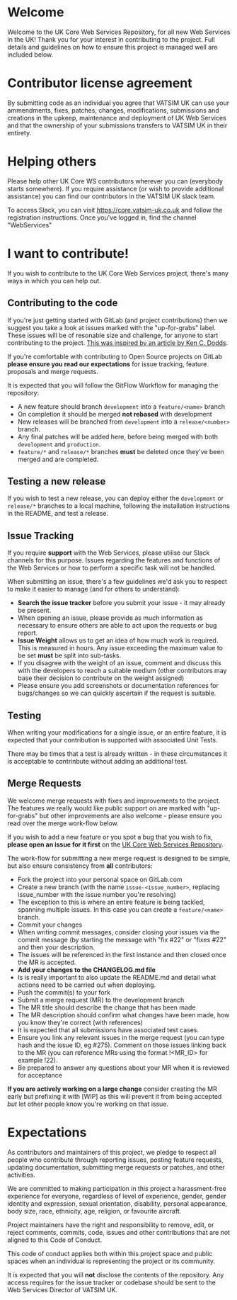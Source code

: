 # Welcome 

Welcome to the UK Core Web Services Repository, for all new Web Services in the UK!  Thank you for your interest in contributing to the project.  Full details and guidelines on how to ensure this project is managed well are included below.

# Contributor license agreement
By submitting code as an individual you agree that VATSIM UK can use your ammendments, fixes, patches, changes, modifications, submissions and creations in the upkeep, maintenance and deployment of UK Web Services and that the ownership of your submissions transfers to VATSIM UK in their entirety.

# Helping others
Please help other UK Core WS contributors wherever you can (everybody starts somewhere).  If you require assistance (or wish to provide additional assistance) you can find our contributors in the VATSIM UK slack team.

To access Slack, you can visit https://core.vatsim-uk.co.uk and follow the registration instructions.  Once you've logged in, find the channel "WebServices"

# I want to contribute!

If you wish to contribute to the UK Core Web Services project, there's many ways in which you can help out.

## Contributing to the code

If you're just getting started with GitLab (and project contributions) then we suggest you take a look at issues marked with the "up-for-grabs" label.  These issues will be of resonable size and challenge, for anyone to start contributing to the project.  [This was inspired by an article by Ken C. Dodds](https://medium.com/@kentcdodds/first-timers-only-78281ea47455#.wior7p101).

If you're comfortable with contributing to Open Source projects on GitLab **please ensure you read our expectations** for issue tracking, feature proposals and merge requests.

It is expected that you will follow the GitFlow Workflow for managing the repository:
* A new feature should branch `development` into a `feature/<name>` branch
* On completion it should be merged **not rebased** with development
* New releases will be branched from `development` into a `release/<number>` branch.
 * Any final patches will be added here, before being merged with both `development` and `production`.
* `feature/*` and `release/*` branches **must** be deleted once they've been merged and are completed.

## Testing a new release

If you wish to test a new release, you can deploy either the `development` or `release/*` branches to a local machine, following the installation instructions in the README, and test a release.

## Issue Tracking

If you require **support** with the Web Services, please utilise our Slack channels for this purpose.  Issues regarding the features and functions of the Web Services or how to perform a specific task will not be handled.

When submitting an issue, there's a few guidelines we'd ask you to respect to make it easier to manage (and for others to understand):
* **Search the issue tracker** before you submit your issue - it may already be present.
* When opening an issue, please provide as much information as necessary to ensure others are able to act upon the requests or bug report.
* **Issue Weight** allows us to get an idea of how much work is required.  This is measured in hours.  Any issue exceeding the maximum value to be set **must** be split into sub-tasks.
* If you disagree with the weight of an issue, comment and discuss this with the developers to reach a suitable medium (other contributors may base their decision to contribute on the weight assigned)
* Please ensure you add screenshots or documentation references for bugs/changes so we can quickly ascertain if the request is suitable.

## Testing

When writing your modifications for a single issue, or an entire feature, it is expected that your contribution is supported with associated Unit Tests.

There may be times that a test is already written - in these circumstances it is acceptable to contrinbute without adding an additional test.

## Merge Requests

We welcome merge requests with fixes and improvements to the project.  The features we really would like public support on are marked with "up-for-grabs" but other improvements are also welcome - please ensure you read over the merge work-flow below.

If you wish to add a new feature or you spot a bug that you wish to fix, **please open an issue for it first** on the [UK Core Web Services Repository](https://gitlab.com/vatsim-uk/core/issues).

The work-flow for submitting a new merge request is designed to be simple, but also ensure consistency from **all** contributors:
* Fork the project into your personal space on GitLab.com
* Create a new branch (with the name `issue-<issue_number>`, replacing issue_number with the issue number you're resolving)
 * The exception to this is where an entire feature is being tackled, spanning multiple issues.  In this case you can create a `feature/<name>` branch.
* Commit your changes
 * When writing commit messages, consider closing your issues via the commit message (by starting the message with "fix #22" or "fixes #22" and then your description.
  * The issues will be referenced in the first instance and then closed once the MR is accepted.
* **Add your changes to the CHANGELOG.md file**
 * Is is really important to also update the README.md and detail what actions need to be carried out when deploying.
* Push the commit(s) to your fork
* Submit a merge request (MR) to the development branch
* The MR title should describe the change that has been made
* The MR description should confirm what changes have been made, how you know they're correct (with references)
 * It is expected that all submissions have associated test cases.
* Ensure you link any relevant issues in the merge request (you can type hash and the issue ID, eg #275).  Comment on those issues linking back to the MR (you can reference MRs using the format !<MR_ID> for example !22).
* Be prepared to answer any questions about your MR when it is reviewed for acceptance

**If you are actively working on a large change** consider creating the MR early but prefixing it with [WIP] as this will prevent it from being accepted *but* let other people know you're working on that issue.

# Expectations
As contributors and maintainers of this project, we pledge to respect all people who contribute through reporting issues, posting feature requests, updating documentation, submitting merge requests or patches, and other activities.

We are committed to making participation in this project a harassment-free experience for everyone, regardless of level of experience, gender, gender identity and expression, sexual orientation, disability, personal appearance, body size, race, ethnicity, age, religion, or favourite aircraft.

Project maintainers have the right and responsibility to remove, edit, or reject comments, commits, code, issues and other contributions that are not aligned to this Code of Conduct.

This code of conduct applies both within this project space and public spaces when an individual is representing the project or its community.

It is expected that you will **not** disclose the contents of the repository.  Any access requires for the issue tracker or codebase should be sent to the Web Services Director of VATSIM UK.